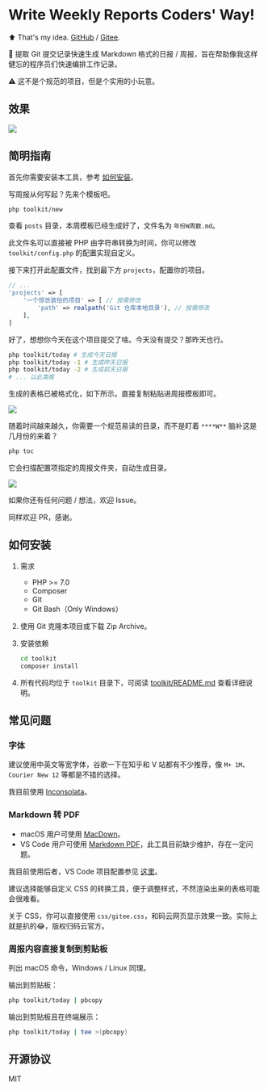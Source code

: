 # Write Weekly Reports Coders' Way!

⬆️ That's my idea. [GitHub](https://github.com/wi1dcard/weekly-report) / [Gitee](https://gitee.com/wi1dcard/weekly-report).

🔧 提取 Git 提交记录快速生成 Markdown 格式的日报 / 周报，旨在帮助像我这样健忘的程序员们快速编排工作记录。

⚠️ 这不是个规范的项目，但是个实用的小玩意。

## 效果

![](https://i.loli.net/2018/08/30/5b8785c0471bc.png)

## 简明指南

首先你需要安装本工具，参考 [如何安装](#如何安装)。

写周报从何写起？先来个模板吧。

```bash
php toolkit/new
```

查看 `posts` 目录，本周模板已经生成好了，文件名为 `年份W周数.md`。

此文件名可以直接被 PHP 由字符串转换为时间，你可以修改 `toolkit/config.php` 的配置实现自定义。

接下来打开此配置文件，找到最下方 `projects`，配置你的项目。

```php
// ...
'projects' => [
    '一个惊世骇俗的项目' => [ // 按需修改
        'path' => realpath('Git 仓库本地目录'), // 按需修改
    ],
]
```

好了，想想你今天在这个项目提交了啥。今天没有提交？那昨天也行。

```bash
php toolkit/today # 生成今天日报
php toolkit/today -1 # 生成昨天日报
php toolkit/today -2 # 生成前天日报
# ... 以此类推
```

生成的表格已被格式化，如下所示。直接复制粘贴进周报模板即可。

![](https://i.loli.net/2018/08/30/5b8785bf604a7.png)

随着时间越来越久，你需要一个规范易读的目录，而不是盯着 `****W**` 脑补这是几月份的来着？

```bash
php toc
```

它会扫描配置项指定的周报文件夹，自动生成目录。

![](https://i.loli.net/2018/08/30/5b8785be4cfe6.png)

如果你还有任何问题 / 想法，欢迎 Issue。

同样欢迎 PR，感谢。

## 如何安装

1. 需求
    - PHP >= 7.0
    - Composer
    - Git
    - Git Bash（Only Windows）

2. 使用 Git 克隆本项目或下载 Zip Archive。

3. 安装依赖

    ```bash
    cd toolkit
    composer install
    ```

4. 所有代码均位于 `toolkit` 目录下，可阅读 [toolkit/README.md](toolkit/README.md) 查看详细说明。

## 常见问题

### 字体

建议使用中英文等宽字体，谷歌一下在知乎和 V 站都有不少推荐，像 `M+ 1M`、`Courier New 12` 等都是不错的选择。

我目前使用 [Inconsolata](http://levien.com/type/myfonts/inconsolata.html)。

### Markdown 转 PDF

- macOS 用户可使用 [MacDown](https://github.com/MacDownApp/macdown)。
- VS Code 用户可使用 [Markdown PDF](https://github.com/yzane/vscode-markdown-pdf)，此工具目前缺少维护，存在一定问题。

我目前使用后者，VS Code 项目配置参见 [这里](https://wi1dcard.cn/projects/weekly-report-toolkit)。

建议选择能够自定义 CSS 的转换工具，便于调整样式，不然渲染出来的表格可能会很难看。

关于 CSS，你可以直接使用 `css/gitee.css`，和码云网页显示效果一致。实际上就是扒的😂，版权归码云官方。

### 周报内容直接复制到剪贴板

列出 macOS 命令，Windows / Linux 同理。

输出到剪贴板：

```bash
php toolkit/today | pbcopy
```

输出到剪贴板且在终端展示：

```bash
php toolkit/today | tee >(pbcopy)
```

## 开源协议

MIT